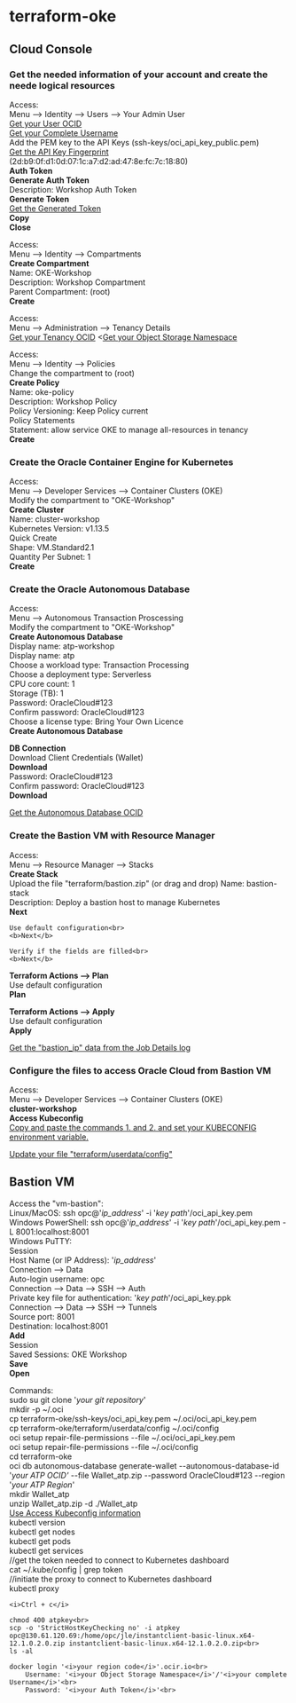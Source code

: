 # terraform-oke
<h2>Cloud Console</h2>

<h3>Get the needed information of your account and create the neede logical resources</h3>

Access:<br>
Menu --> Identity --> Users --> Your Admin User<br>
<u>Get your User OCID</u><br>
<u>Get your Complete Username</u><br>
Add the PEM key to the API Keys (ssh-keys/oci_api_key_public.pem)<br>
<u>Get the API Key Fingerprint</u> (2d:b9:0f:d1:0d:07:1c:a7:d2:ad:47:8e:fc:7c:18:80)<br>
<b>Auth Token</b><br>
<b>Generate Auth Token</b><br>
    Description: Workshop Auth Token<br>
    <b>Generate Token</b><br>
        <u>Get the Generated Token</u><br>
        <b>Copy</b><br>
        <b>Close</b>

Access:<br>
Menu --> Identity --> Compartments<br>
<b>Create Compartment</b><br>
	Name: OKE-Workshop<br>
	Description: Workshop Compartment<br>
	Parent Compartment: (root)<br>
    <b>Create</b>

Access:<br>
Menu --> Administration --> Tenancy Details<br>
<u>Get your Tenancy OCID</u>
<<u>Get your Object Storage Namespace</u>

Access:<br>
Menu --> Identity --> Policies<br>
Change the compartment to (root)<br>
<b>Create Policy</b><br>
	Name: oke-policy<br>
	Description: Workshop Policy<br>
	Policy Versioning: Keep Policy current<br>
	Policy Statements<br>
		Statement: allow service OKE to manage all-resources in tenancy<br>
    <b>Create</b>


<h3>Create the Oracle Container Engine for Kubernetes</h3>

Access:<br>
Menu --> Developer Services --> Container Clusters (OKE)<br>
Modify the compartment to "OKE-Workshop"<br>
<b>Create Cluster</b><br>
	Name: cluster-workshop<br>
	Kubernetes Version: v1.13.5<br>
	Quick Create<br>
	Shape: VM.Standard2.1<br>
	Quantity Per Subnet: 1<br>
    <b>Create</b>


<h3>Create the Oracle Autonomous Database</h3>

Access:<br>
Menu --> Autonomous Transaction Proscessing<br>
Modify the compartment to "OKE-Workshop"<br>
<b>Create Autonomous Database</b><br>
	Display name: atp-workshop<br>
	Display name: atp<br>
	Choose a workload type: Transaction Processing<br>
	Choose a deployment type: Serverless<br>
	CPU core count: 1<br>
	Storage (TB): 1<br>
	Password: OracleCloud#123<br>
	Confirm password: OracleCloud#123<br>
	Choose a license type: Bring Your Own Licence<br>
    <b>Create Autonomous Database</b>

<b>DB Connection</b><br>
Download Client Credentials (Wallet)<br>
	<b>Download</b><br>
		Password: OracleCloud#123<br>
		Confirm password: OracleCloud#123<br>
		<b>Download</b><br>

<u>Get the Autonomous Database OCID</u>


<h3>Create the Bastion VM with Resource Manager</h3>

Access:<br>
Menu --> Resource Manager --> Stacks<br>
<b>Create Stack</b><br>
Upload the file "terraform/bastion.zip" (or drag and drop)
	Name: bastion-stack<br>
	Description: Deploy a bastion host to manage Kubernetes<br>
	<b>Next</b>
	
    Use default configuration<br>
	<b>Next</b>
	
    Verify if the fields are filled<br>
    <b>Next</b>
 
<b>Terraform Actions --> Plan</b><br>
	Use default configuration<br>
    <b>Plan</b>

<b>Terraform Actions --> Apply</b><br>
	Use default configuration<br>
    <b>Apply</b>

<u>Get the "bastion_ip" data from the Job Details log</u>


<h3>Configure the files to access Oracle Cloud from Bastion VM</h3>

Access:<br>
	Menu --> Developer Services --> Container Clusters (OKE)<br>
	<b>cluster-workshop</b><br>
	<b>Access Kubeconfig</b><br>
	<u>Copy and paste the commands 1. and 2. and set your KUBECONFIG environment variable.</u>

<u>Update your file "terraform/userdata/config"</u>


<h2>Bastion VM</h2>

Access the "vm-bastion":<br>
	Linux/MacOS: ssh opc@'<i>ip_address</i>' -i '<i>key path</i>'/oci_api_key.pem<br>
	Windows PowerShell: ssh opc@'<i>ip_address</i>' -i '<i>key path</i>'/oci_api_key.pem -L 8001:localhost:8001<br>
	Windows PuTTY:<br>
		Session<br>
			Host Name (or IP Address): '<i>ip_address</i>'<br>
		Connection --> Data<br>
			Auto-login username: opc<br>
		Connection --> Data --> SSH --> Auth<br>
			Private key file for authentication: '<i>key path</i>'/oci_api_key.ppk<br>
		Connection --> Data --> SSH --> Tunnels<br>
			Source port: 8001<br>
			Destination: localhost:8001<br>
            <b>Add</b><br>
		Session<br>
			Saved Sessions: OKE Workshop<br>
            <b>Save</b><br>
            <b>Open</b><br>

Commands:<br>
	sudo su
	git clone '<i>your git repository</i>'<br>
	mkdir -p ~/.oci<br>
	cp terraform-oke/ssh-keys/oci_api_key.pem ~/.oci/oci_api_key.pem<br>
	cp terraform-oke/terraform/userdata/config ~/.oci/config<br>
	oci setup repair-file-permissions --file ~/.oci/oci_api_key.pem<br>
	oci setup repair-file-permissions --file ~/.oci/config<br>
    cd terraform-oke<br>
    oci db autonomous-database generate-wallet --autonomous-database-id '<i>your ATP OCID'</i> --file Wallet_atp.zip --password OracleCloud#123 --region '<i>your ATP Region</i>'<br>
    mkdir Wallet_atp<br>
    unzip Wallet_atp.zip -d ./Wallet_atp<br>
	<u>Use Access Kubeconfig information</u><br>
    kubectl version<br>
	kubectl get nodes<br>
	kubectl get pods<br>
	kubectl get services<br>
	//get the token needed to connect to Kubernetes dashboard<br>
	cat ~/.kube/config | grep token<br>
	//initiate the proxy to connect to Kubernetes dashboard<br>
	kubectl proxy
    
    <i>Ctrl + c</i>
    
    chmod 400 atpkey<br>
    scp -o 'StrictHostKeyChecking no' -i atpkey opc@130.61.120.69:/home/opc/jle/instantclient-basic-linux.x64-12.1.0.2.0.zip instantclient-basic-linux.x64-12.1.0.2.0.zip<br>
    ls -al
    
    docker login '<i>your region code</i>'.ocir.io<br>
        Username: '<i>your Object Storage Namespace</i>'/'<i>your complete Username</i>'<br>
        Password: '<i>your Auth Token</i>'<br>
    
    
    
    